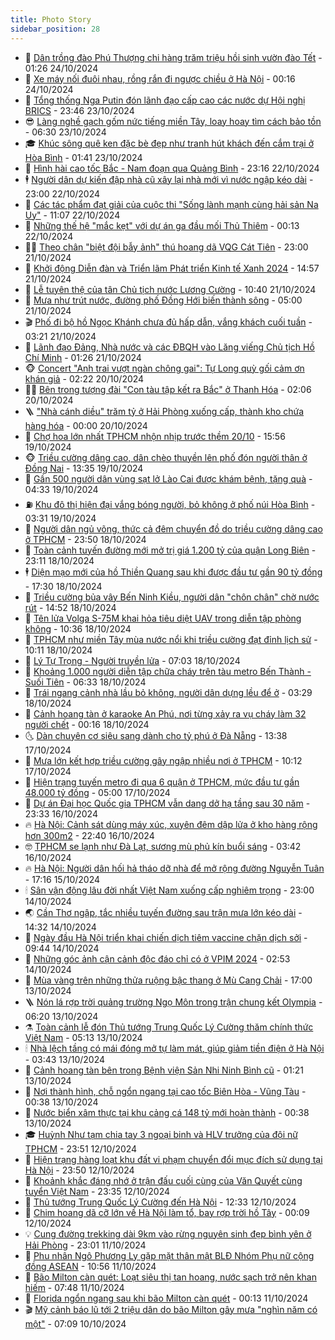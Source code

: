 ```yaml
---
title: Photo Story
sidebar_position: 28
---
```


<!-- dantri-photo-story:START -->
- 💪 [Dân trồng đào Phú Thượng chi hàng trăm triệu hồi sinh vườn đào Tết](https://dantri.com.vn/xa-hoi/dan-trong-dao-phu-thuong-chi-hang-tram-trieu-hoi-sinh-vuon-dao-tet-20241023210929519.htm) - 01:26 24/10/2024
- 🧰 [Xe máy nối đuôi nhau, rồng rắn đi ngược chiều ở Hà Nội](https://dantri.com.vn/xa-hoi/xe-may-noi-duoi-nhau-rong-ran-di-nguoc-chieu-o-ha-noi-20241024064039992.htm) - 00:16 24/10/2024
- 🧰 [Tổng thống Nga Putin đón lãnh đạo cấp cao các nước dự Hội nghị BRICS](https://dantri.com.vn/xa-hoi/tong-thong-nga-putin-don-lanh-dao-cap-cao-cac-nuoc-du-hoi-nghi-brics-20241024022116140.htm) - 23:46 23/10/2024
- 😎 [Làng nghề gạch gốm nức tiếng miền Tây, loay hoay tìm cách bảo tồn](https://dantri.com.vn/lao-dong-viec-lam/lang-nghe-gach-gom-nuc-tieng-mien-tay-loay-hoay-tim-cach-bao-ton-20241019202437935.htm) - 06:30 23/10/2024
- 🎓 [Khúc sông quê ken đặc bè đẹp như tranh hút khách đến cắm trại ở Hòa Bình](https://dantri.com.vn/du-lich/khuc-song-que-ken-dac-be-dep-nhu-tranh-hut-khach-den-cam-trai-o-hoa-binh-20241022162928464.htm) - 01:41 23/10/2024
- 🙉 [Hình hài cao tốc Bắc - Nam đoạn qua Quảng Bình](https://dantri.com.vn/xa-hoi/hinh-hai-cao-toc-bac-nam-doan-qua-quang-binh-20241022151647994.htm) - 23:16 22/10/2024
- 🕴 [Người dân dự kiến đập nhà cũ xây lại nhà mới vì nước ngập kéo dài](https://dantri.com.vn/doi-song/nguoi-dan-du-kien-dap-nha-cu-xay-lai-nha-moi-vi-nuoc-ngap-keo-dai-20241022003428363.htm) - 23:00 22/10/2024
- 🚀 [Các tác phẩm đạt giải của cuộc thi &quot;Sống lành mạnh cùng hải sản Na Uy&quot;](https://dantri.com.vn/doi-song/cac-tac-pham-dat-giai-cua-cuoc-thi-song-lanh-manh-cung-hai-san-na-uy-20241022175239166.htm) - 11:07 22/10/2024
- 🧰 [Những thế hệ &quot;mắc kẹt&quot; với dự án ga đầu mối Thủ Thiêm](https://dantri.com.vn/xa-hoi/nhung-the-he-mac-ket-voi-du-an-ga-dau-moi-thu-thiem-20241017162214069.htm) - 00:13 22/10/2024
- 🧑‍💻 [Theo chân &quot;biệt đội bẫy ảnh&quot; thú hoang dã VQG Cát Tiên](https://dantri.com.vn/xa-hoi/theo-chan-biet-doi-bay-anh-thu-hoang-da-vqg-cat-tien-20241022042735439.htm) - 23:00 21/10/2024
- 🐎 [Khởi động Diễn đàn và Triển lãm Phát triển Kinh tế Xanh 2024](https://dantri.com.vn/kinh-doanh/khoi-dong-dien-dan-va-trien-lam-phat-trien-kinh-te-xanh-2024-20241021135441353.htm) - 14:57 21/10/2024
- 💄 [Lễ tuyên thệ của tân Chủ tịch nước Lương Cường](https://dantri.com.vn/xa-hoi/le-tuyen-the-cua-tan-chu-tich-nuoc-luong-cuong-20241021173330757.htm) - 10:40 21/10/2024
- 🎃 [Mưa như trút nước, đường phố Đồng Hới biến thành sông](https://dantri.com.vn/xa-hoi/mua-nhu-trut-nuoc-duong-pho-dong-hoi-bien-thanh-song-20241021101516941.htm) - 05:00 21/10/2024
- 🎬 [Phố đi bộ hồ Ngọc Khánh chưa đủ hấp dẫn, vắng khách cuối tuần](https://dantri.com.vn/du-lich/pho-di-bo-ho-ngoc-khanh-chua-du-hap-dan-vang-khach-cuoi-tuan-20241020124311803.htm) - 03:21 21/10/2024
- 🧠 [Lãnh đạo Đảng, Nhà nước và các ĐBQH vào Lăng viếng Chủ tịch Hồ Chí Minh](https://dantri.com.vn/xa-hoi/lanh-dao-dang-nha-nuoc-va-cac-dbqh-vao-lang-vieng-chu-tich-ho-chi-minh-20241021075533686.htm) - 01:26 21/10/2024
- 🐵 [Concert &quot;Anh trai vượt ngàn chông gai&quot;: Tự Long quỳ gối cảm ơn khán giả](https://dantri.com.vn/giai-tri/concert-anh-trai-vuot-ngan-chong-gai-tu-long-quy-goi-cam-on-khan-gia-20241020085641255.htm) - 02:22 20/10/2024
- 👨‍🏫 [Bên trong tượng đài &quot;Con tàu tập kết ra Bắc&quot; ở Thanh Hóa](https://dantri.com.vn/xa-hoi/ben-trong-tuong-dai-con-tau-tap-ket-ra-bac-o-thanh-hoa-20241019101644827.htm) - 02:06 20/10/2024
- 🪜 [&quot;Nhà cánh diều&quot; trăm tỷ ở Hải Phòng xuống cấp, thành kho chứa hàng hóa](https://dantri.com.vn/xa-hoi/nha-canh-dieu-tram-ty-o-hai-phong-xuong-cap-thanh-kho-chua-hang-hoa-20241020002045068.htm) - 00:00 20/10/2024
- 🤡 [Chợ hoa lớn nhất TPHCM nhộn nhịp trước thềm 20/10](https://dantri.com.vn/doi-song/cho-hoa-lon-nhat-tphcm-nhon-nhip-truoc-them-2010-20241019225620657.htm) - 15:56 19/10/2024
- 🐵 [Triều cường dâng cao, dân chèo thuyền lên phố đón người thân ở Đồng Nai](https://dantri.com.vn/xa-hoi/trieu-cuong-dang-cao-dan-cheo-thuyen-len-pho-don-nguoi-than-o-dong-nai-20241019191335843.htm) - 13:35 19/10/2024
- 🌈 [Gần 500 người dân vùng sạt lở Lào Cai được khám bệnh, tặng quà](https://dantri.com.vn/tam-long-nhan-ai/gan-500-nguoi-dan-vung-sat-lo-lao-cai-duoc-kham-benh-tang-qua-20241019103152897.htm) - 04:33 19/10/2024
- ⛽️ [Khu đô thị hiện đại vắng bóng người, bỏ không ở phố núi Hòa Bình](https://dantri.com.vn/xa-hoi/khu-do-thi-hien-dai-vang-bong-nguoi-bo-khong-o-pho-nui-hoa-binh-20241019085134690.htm) - 03:31 19/10/2024
- 🔭 [Người dân ngủ võng, thức cả đêm chuyển đồ do triều cường dâng cao ở TPHCM](https://dantri.com.vn/xa-hoi/nguoi-dan-ngu-vong-thuc-ca-dem-chuyen-do-do-trieu-cuong-dang-cao-o-tphcm-20241019005031694.htm) - 23:50 18/10/2024
- 🧰 [Toàn cảnh tuyến đường mới mở trị giá 1.200 tỷ của quận Long Biên](https://dantri.com.vn/xa-hoi/toan-canh-tuyen-duong-moi-mo-tri-gia-1200-ty-cua-quan-long-bien-20241018082616432.htm) - 23:11 18/10/2024
- 🕴 [Diện mạo mới của hồ Thiền Quang sau khi được đầu tư gần 90 tỷ đồng](https://dantri.com.vn/xa-hoi/dien-mao-moi-cua-ho-thien-quang-sau-khi-duoc-dau-tu-gan-90-ty-dong-20241018215654761.htm) - 17:30 18/10/2024
- 🦆 [Triều cường bủa vây Bến Ninh Kiều, người dân &quot;chôn chân&quot; chờ nước rút](https://dantri.com.vn/xa-hoi/trieu-cuong-bua-vay-ben-ninh-kieu-nguoi-dan-chon-chan-cho-nuoc-rut-20241018204346847.htm) - 14:52 18/10/2024
- 🦣 [Tên lửa Volga S-75M khai hỏa tiêu diệt UAV trong diễn tập phòng không](https://dantri.com.vn/xa-hoi/ten-lua-volga-s-75m-khai-hoa-tieu-diet-uav-trong-dien-tap-phong-khong-20241018163230756.htm) - 10:36 18/10/2024
- 📝 [TPHCM như miền Tây mùa nước nổi khi triều cường đạt đỉnh lịch sử](https://dantri.com.vn/xa-hoi/tphcm-nhu-mien-tay-mua-nuoc-noi-khi-trieu-cuong-dat-dinh-lich-su-20241018171050004.htm) - 10:11 18/10/2024
- 🗽 [Lý Tự Trọng - Người truyền lửa](https://dantri.com.vn/xa-hoi/ly-tu-trong-nguoi-truyen-lua-20241018114938460.htm) - 07:03 18/10/2024
- 🦅 [Khoảng 1.000 người diễn tập chữa cháy trên tàu metro Bến Thành - Suối Tiên](https://dantri.com.vn/xa-hoi/khoang-1000-nguoi-dien-tap-chua-chay-tren-tau-metro-ben-thanh-suoi-tien-20241018125354417.htm) - 06:33 18/10/2024
- 🤠 [Trái ngang cảnh nhà lầu bỏ không, người dân dựng lều để ở](https://dantri.com.vn/xa-hoi/trai-ngang-canh-nha-lau-bo-khong-nguoi-dan-dung-leu-de-o-20241018100722621.htm) - 03:29 18/10/2024
- 🥸 [Cảnh hoang tàn ở karaoke An Phú, nơi từng xảy ra vụ cháy làm 32 người chết](https://dantri.com.vn/xa-hoi/canh-hoang-tan-o-karaoke-an-phu-noi-tung-xay-ra-vu-chay-lam-32-nguoi-chet-20241018003249945.htm) - 00:16 18/10/2024
- 🌜 [Dàn chuyên cơ siêu sang dành cho tỷ phú ở Đà Nẵng](https://dantri.com.vn/du-lich/dan-chuyen-co-sieu-sang-danh-cho-ty-phu-o-da-nang-20241017195700325.htm) - 13:38 17/10/2024
- 👺 [Mưa lớn kết hợp triều cường gây ngập nhiều nơi ở TPHCM](https://dantri.com.vn/xa-hoi/mua-lon-ket-hop-trieu-cuong-gay-ngap-nhieu-noi-o-tphcm-20241017171220450.htm) - 10:12 17/10/2024
- 🌈 [Hiện trạng tuyến metro đi qua 6 quận ở TPHCM, mức đầu tư gần 48.000 tỷ đồng](https://dantri.com.vn/xa-hoi/hien-trang-tuyen-metro-di-qua-6-quan-o-tphcm-muc-dau-tu-gan-48000-ty-dong-20241015184320512.htm) - 05:00 17/10/2024
- 👹 [Dự án Đại học Quốc gia TPHCM vẫn dang dở hạ tầng sau 30 năm](https://dantri.com.vn/ban-doc/du-an-dai-hoc-quoc-gia-tphcm-van-dang-do-ha-tang-sau-30-nam-20241015231926285.htm) - 23:33 16/10/2024
- 🔥 [Hà Nội: Cảnh sát dùng máy xúc, xuyên đêm dập lửa ở kho hàng rộng hơn 300m2](https://dantri.com.vn/xa-hoi/ha-noi-canh-sat-dung-may-xuc-xuyen-dem-dap-lua-o-kho-hang-rong-hon-300m2-20241017024322720.htm) - 22:40 16/10/2024
- 🤓 [TPHCM se lạnh như Đà Lạt, sương mù phủ kín buổi sáng](https://dantri.com.vn/xa-hoi/tphcm-se-lanh-nhu-da-lat-suong-mu-phu-kin-buoi-sang-20241016101451415.htm) - 03:42 16/10/2024
- 🔥 [Hà Nội: Người dân hối hả tháo dỡ nhà để mở rộng đường Nguyễn Tuân](https://dantri.com.vn/xa-hoi/ha-noi-nguoi-dan-hoi-ha-thao-do-nha-de-mo-rong-duong-nguyen-tuan-20241015181704504.htm) - 17:16 15/10/2024
- 🕯 [Sân vận động lâu đời nhất Việt Nam xuống cấp nghiêm trọng](https://dantri.com.vn/the-thao/san-van-dong-lau-doi-nhat-viet-nam-xuong-cap-nghiem-trong-20241014205328046.htm) - 23:00 14/10/2024
- 🌏 [Cần Thơ ngập, tắc nhiều tuyến đường sau trận mưa lớn kéo dài](https://dantri.com.vn/xa-hoi/can-tho-ngap-tac-nhieu-tuyen-duong-sau-tran-mua-lon-keo-dai-20241014210120889.htm) - 14:32 14/10/2024
- 🎃 [Ngày đầu Hà Nội triển khai chiến dịch tiêm vaccine chặn dịch sởi](https://dantri.com.vn/suc-khoe/ngay-dau-ha-noi-trien-khai-chien-dich-tiem-vaccine-chan-dich-soi-20241014130712778.htm) - 09:44 14/10/2024
- 🐎 [Những góc ảnh cận cảnh độc đáo chỉ có ở VPIM 2024](https://dantri.com.vn/the-thao/nhung-goc-anh-can-canh-doc-dao-chi-co-o-vpim-2024-20241014094629191.htm) - 02:53 14/10/2024
- 👺 [Mùa vàng trên những thửa ruộng bậc thang ở Mù Cang Chải](https://dantri.com.vn/du-lich/mua-vang-tren-nhung-thua-ruong-bac-thang-o-mu-cang-chai-20241013230352319.htm) - 17:00 13/10/2024
- 🪜 [Nón lá rợp trời quảng trường Ngọ Môn trong trận chung kết Olympia](https://dantri.com.vn/giao-duc/non-la-rop-troi-quang-truong-ngo-mon-trong-tran-chung-ket-olympia-20241013124856616.htm) - 06:20 13/10/2024
- ⚗️ [Toàn cảnh lễ đón Thủ tướng Trung Quốc Lý Cường thăm chính thức Việt Nam](https://dantri.com.vn/xa-hoi/toan-canh-le-don-thu-tuong-trung-quoc-ly-cuong-tham-chinh-thuc-viet-nam-20241013120535528.htm) - 05:13 13/10/2024
- 🕯 [Nhà lệch tầng có mái đóng mở tự làm mát, giúp giảm tiền điện ở Hà Nội](https://dantri.com.vn/doi-song/nha-lech-tang-co-mai-dong-mo-tu-lam-mat-giup-giam-tien-dien-o-ha-noi-20241011140404425.htm) - 03:43 13/10/2024
- 📝 [Cảnh hoang tàn bên trong Bệnh viện Sản Nhi Ninh Bình cũ](https://dantri.com.vn/xa-hoi/canh-hoang-tan-ben-trong-benh-vien-san-nhi-ninh-binh-cu-20241012171842934.htm) - 01:21 13/10/2024
- 🌊 [Nơi thành hình, chỗ ngổn ngang tại cao tốc Biên Hòa - Vũng Tàu](https://dantri.com.vn/xa-hoi/noi-thanh-hinh-cho-ngon-ngang-tai-cao-toc-bien-hoa-vung-tau-20241012001831383.htm) - 00:38 13/10/2024
- 🌈 [Nước biển xâm thực tại khu cảng cá 148 tỷ mới hoàn thành](https://dantri.com.vn/xa-hoi/nuoc-bien-xam-thuc-tai-khu-cang-ca-148-ty-moi-hoan-thanh-20241012111531790.htm) - 00:38 13/10/2024
- 🎓 [Huỳnh Như tạm chia tay 3 ngoại binh và HLV trưởng của đội nữ TPHCM](https://dantri.com.vn/the-thao/huynh-nhu-tam-chia-tay-3-ngoai-binh-va-hlv-truong-cua-doi-nu-tphcm-20241013000428393.htm) - 23:51 12/10/2024
- 💪 [Hiện trạng hàng loạt khu đất vi phạm chuyển đổi mục đích sử dụng tại Hà Nội](https://dantri.com.vn/xa-hoi/hien-trang-hang-loat-khu-dat-vi-pham-chuyen-doi-muc-dich-su-dung-tai-ha-noi-20241013040000263.htm) - 23:50 12/10/2024
- 💃 [Khoảnh khắc đáng nhớ ở trận đấu cuối cùng của Văn Quyết cùng tuyển Việt Nam](https://dantri.com.vn/the-thao/khoanh-khac-dang-nho-o-tran-dau-cuoi-cung-cua-van-quyet-cung-tuyen-viet-nam-20241013030148037.htm) - 23:35 12/10/2024
- 🧰 [Thủ tướng Trung Quốc Lý Cường đến Hà Nội](https://dantri.com.vn/xa-hoi/thu-tuong-trung-quoc-ly-cuong-den-ha-noi-20241012164310869.htm) - 12:33 12/10/2024
- 🤠 [Chim hoang dã cỡ lớn về Hà Nội làm tổ, bay rợp trời hồ Tây](https://dantri.com.vn/xa-hoi/chim-hoang-da-co-lon-ve-ha-noi-lam-to-bay-rop-troi-ho-tay-20241010191636847.htm) - 00:09 12/10/2024
- 💡 [Cung đường trekking dài 9km vào rừng nguyên sinh đẹp bình yên ở Hải Phòng](https://dantri.com.vn/du-lich/cung-duong-trekking-dai-9km-vao-rung-nguyen-sinh-dep-binh-yen-o-hai-phong-20240813124206304.htm) - 23:01 11/10/2024
- 🌝 [Phu nhân Ngô Phương Ly gặp mặt thân mật BLĐ Nhóm Phụ nữ cộng đồng ASEAN](https://dantri.com.vn/xa-hoi/phu-nhan-ngo-phuong-ly-gap-mat-than-mat-bld-nhom-phu-nu-cong-dong-asean-20241011172846958.htm) - 10:56 11/10/2024
- 🦄 [Bão Milton càn quét: Loạt siêu thị tan hoang, nước sạch trở nên khan hiếm](https://dantri.com.vn/kinh-doanh/bao-milton-can-quet-loat-sieu-thi-tan-hoang-nuoc-sach-tro-nen-khan-hiem-20241011111530879.htm) - 07:48 11/10/2024
- 🐻 [Florida ngổn ngang sau khi bão Milton càn quét](https://dantri.com.vn/the-gioi/florida-ngon-ngang-sau-khi-bao-milton-can-quet-20241011064159060.htm) - 00:13 11/10/2024
- 🎬 [Mỹ cảnh báo lũ tới 2 triệu dân do bão Milton gây mưa &quot;nghìn năm có một&quot;](https://dantri.com.vn/the-gioi/my-canh-bao-lu-toi-2-trieu-dan-do-bao-milton-gay-mua-nghin-nam-co-mot-20241010135814635.htm) - 07:09 10/10/2024<!-- dantri-photo-story:END -->
